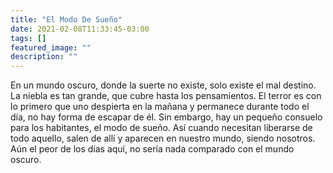 ```yaml
---
title: "El Modo De Sueño"
date: 2021-02-08T11:33:45-03:00
tags: []
featured_image: ""
description: ""
---
```

En un mundo oscuro, donde la suerte no existe, solo existe el mal destino. La niebla es tan grande, que cubre hasta los pensamientos. El terror es con lo primero que uno despierta en la mañana y permanece durante todo el día, no hay forma de escapar de él. Sin embargo, hay un pequeño consuelo para los habitantes, el modo de sueño. Así cuando necesitan liberarse de todo aquello, salen de allí y aparecen en nuestro mundo, siendo nosotros. Aún el peor de los días aquí, no sería nada comparado con el mundo oscuro.